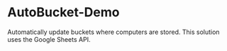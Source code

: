 # AutoBucket-Demo
Automatically update buckets where computers are stored. This solution uses the Google Sheets API. 
